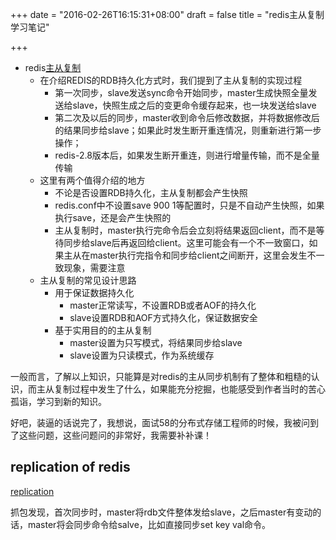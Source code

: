 +++
date = "2016-02-26T16:15:31+08:00"
draft = false
title = "redis主从复制学习笔记"

+++

* redis[主从复制](http://qifuguang.me/2015/10/18/Redis%E4%B8%BB%E4%BB%8E%E5%A4%8D%E5%88%B6/)
    * 在介绍REDIS的RDB持久化方式时，我们提到了主从复制的实现过程
        * 第一次同步，slave发送sync命令开始同步，master生成快照全量发送给slave，快照生成之后的变更命令缓存起来，也一块发送给slave
        * 第二次及以后的同步，master收到命令后修改数据，并将数据修改后的结果同步给slave；如果此时发生断开重连情况，则重新进行第一步操作；
        * redis-2.8版本后，如果发生断开重连，则进行增量传输，而不是全量传输
    * 这里有两个值得介绍的地方
        * 不论是否设置RDB持久化，主从复制都会产生快照
        * redis.conf中不设置save 900 1等配置时，只是不自动产生快照，如果执行save，还是会产生快照的
        * 主从复制时，master执行完命令后会立刻将结果返回client，而不是等待同步给slave后再返回给client。这里可能会有一个不一致窗口，如果主从在master执行完指令和同步给client之间断开，这里会发生不一致现象，需要注意
    * 主从复制的常见设计思路
        * 用于保证数据持久化
            * master正常读写，不设置RDB或者AOF的持久化
            * slave设置RDB和AOF方式持久化，保证数据安全
        * 基于实用目的的主从复制
            * master设置为只写模式，将结果同步给slave
            * slave设置为只读模式，作为系统缓存


一般而言，了解以上知识，只能算是对redis的主从同步机制有了整体和粗糙的认识，而主从复制过程中发生了什么，如果能充分挖掘，也能感受到作者当时的苦心孤诣，学习到新的知识。

好吧，装逼的话说完了，我想说，面试58的分布式存储工程师的时候，我被问到了这些问题，这些问题问的非常好，我需要补补课！

replication of redis
-----------------------------

[replication](http://redis.io/topics/replication)

抓包发现，首次同步时，master将rdb文件整体发给slave，之后master有变动的话，master将会同步命令给salve，比如直接同步set key val命令。
